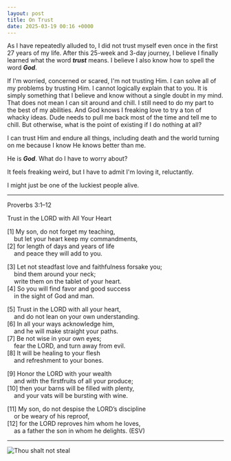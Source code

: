 ```yaml
---
layout: post
title: On Trust
date: 2025-03-19 00:16 +0000
---
```


As I have repeatedly alluded to, I did not trust myself even once in the first 27 years of my life. After this 25-week and 3-day journey, I believe I finally learned what the word _**trust**_ means. I believe I also know how to spell the word _**God**_.

If I'm worried, concerned or scared, I'm not trusting Him. I can solve all of my problems by trusting Him. I cannot logically explain that to you. It is simply something that I believe and know without a single doubt in my mind. That does not mean I can sit around and chill. I still need to do my part to the best of my abilities. And God knows I freaking love to try a ton of whacky ideas. Dude needs to pull me back most of the time and tell me to chill. But otherwise, what is the point of existing if I do nothing at all?

I can trust Him and endure all things, including death and the world turning on me because I know He knows better than me.

He is _**God**_. What do I have to worry about?

It feels freaking weird, but I have to admit I'm loving it, reluctantly.

I might just be one of the luckiest people alive.

---

Proverbs 3:1–12

Trust in the LORD with All Your Heart

 [1] My son, do not forget my teaching,  
  &nbsp;&nbsp;&nbsp;&nbsp;but let your heart keep my commandments,  
 [2] for length of days and years of life  
  &nbsp;&nbsp;&nbsp;&nbsp;and peace they will add to you.  

 [3] Let not steadfast love and faithfulness forsake you;  
  &nbsp;&nbsp;&nbsp;&nbsp;bind them around your neck;  
  &nbsp;&nbsp;&nbsp;&nbsp;write them on the tablet of your heart.  
 [4] So you will find favor and good success  
  &nbsp;&nbsp;&nbsp;&nbsp;in the sight of God and man.  

 [5] Trust in the LORD with all your heart,  
  &nbsp;&nbsp;&nbsp;&nbsp;and do not lean on your own understanding.  
 [6] In all your ways acknowledge him,  
  &nbsp;&nbsp;&nbsp;&nbsp;and he will make straight your paths.  
 [7] Be not wise in your own eyes;  
  &nbsp;&nbsp;&nbsp;&nbsp;fear the LORD, and turn away from evil.  
 [8] It will be healing to your flesh  
  &nbsp;&nbsp;&nbsp;&nbsp;and refreshment to your bones.  

 [9] Honor the LORD with your wealth  
  &nbsp;&nbsp;&nbsp;&nbsp;and with the firstfruits of all your produce;  
 [10] then your barns will be filled with plenty,  
  &nbsp;&nbsp;&nbsp;&nbsp;and your vats will be bursting with wine.  

 [11] My son, do not despise the LORD’s discipline  
  &nbsp;&nbsp;&nbsp;&nbsp;or be weary of his reproof,  
 [12] for the LORD reproves him whom he loves,  
  &nbsp;&nbsp;&nbsp;&nbsp;as a father the son in whom he delights. (ESV)  

---

![Thou shalt not steal](/rzkm2NFCWBu3sxP7PD.jpg)
